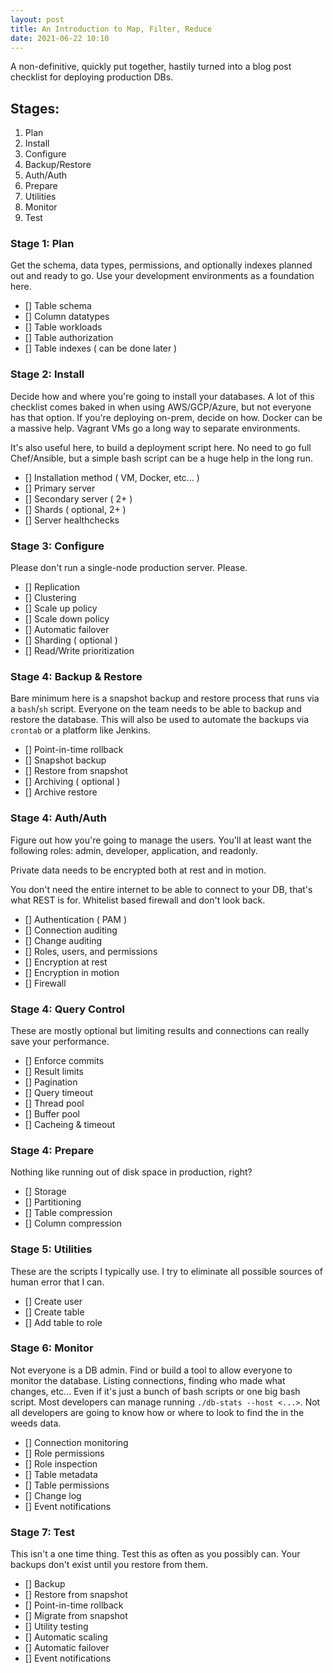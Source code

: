 ```yaml
---
layout: post
title: An Introduction to Map, Filter, Reduce
date: 2021-06-22 10:10
---
```


A non-definitive, quickly put together, hastily turned into a blog post checklist for deploying production DBs.

## Stages:

1. Plan
2. Install
3. Configure
4. Backup/Restore
5. Auth/Auth
4. Prepare
5. Utilities
6. Monitor
7. Test

### Stage 1: Plan

Get the schema, data types, permissions, and optionally indexes planned out and ready to go.
Use your development environments as a foundation here.

- [] Table schema
- [] Column datatypes
- [] Table workloads
- [] Table authorization
- [] Table indexes ( can be done later )

### Stage 2: Install

Decide how and where you're going to install your databases. 
A lot of this checklist comes baked in when using AWS/GCP/Azure, but not everyone has that option.
If you're deploying on-prem, decide on how.
Docker can be a massive help.
Vagrant VMs go a long way to separate environments.

It's also useful here, to build a deployment script here.
No need to go full Chef/Ansible, but a simple bash script can be a huge help in the long run.

- [] Installation method ( VM, Docker, etc... )
- [] Primary server
- [] Secondary server ( 2+ )
- [] Shards ( optional, 2+ )
- [] Server healthchecks

### Stage 3: Configure

Please don't run a single-node production server. Please.

- [] Replication
- [] Clustering
- [] Scale up policy
- [] Scale down policy
- [] Automatic failover
- [] Sharding ( optional )
- [] Read/Write prioritization

### Stage 4: Backup & Restore

Bare minimum here is a snapshot backup and restore process that runs via a `bash`/`sh` script.
Everyone on the team needs to be able to backup and restore the database.
This will also be used to automate the backups via `crontab` or a platform like Jenkins.

- [] Point-in-time rollback
- [] Snapshot backup
- [] Restore from snapshot
- [] Archiving ( optional )
- [] Archive restore

### Stage 4: Auth/Auth

Figure out how you're going to manage the users.
You'll at least want the following roles: admin, developer, application, and readonly.

Private data needs to be encrypted both at rest and in motion.

You don't need the entire internet to be able to connect to your DB, that's what REST is for.
Whitelist based firewall and don't look back.

- [] Authentication ( PAM )
- [] Connection auditing
- [] Change auditing
- [] Roles, users, and permissions
- [] Encryption at rest
- [] Encryption in motion
- [] Firewall

### Stage 4: Query Control

These are mostly optional but limiting results and connections can really save your performance.

- [] Enforce commits
- [] Result limits
- [] Pagination
- [] Query timeout
- [] Thread pool
- [] Buffer pool
- [] Cacheing & timeout

### Stage 4: Prepare

Nothing like running out of disk space in production, right?

- [] Storage
- [] Partitioning
- [] Table compression
- [] Column compression

### Stage 5: Utilities

These are the scripts I typically use.
I try to eliminate all possible sources of human error that I can.

- [] Create user
- [] Create table
- [] Add table to role

### Stage 6: Monitor

Not everyone is a DB admin.
Find or build a tool to allow everyone to monitor the database.
Listing connections, finding who made what changes, etc...
Even if it's just a bunch of bash scripts or one big bash script.
Most developers can manage running `./db-stats --host <...>`.
Not all developers are going to know how or where to look to find the in the weeds data.

- [] Connection monitoring
- [] Role permissions
- [] Role inspection
- [] Table metadata
- [] Table permissions
- [] Change log
- [] Event notifications

### Stage 7: Test

This isn't a one time thing.
Test this as often as you possibly can.
Your backups don't exist until you restore from them.

- [] Backup
- [] Restore from snapshot
- [] Point-in-time rollback
- [] Migrate from snapshot
- [] Utility testing
- [] Automatic scaling
- [] Automatic failover
- [] Event notifications
